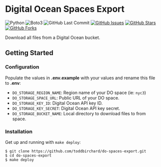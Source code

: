 # Digital Ocean Spaces Export

![Python](https://img.shields.io/badge/Python-^3.9-blue.svg?logo=python&longCache=true&logoColor=white&colorB=5e81ac&style=flat-square&colorA=4c566a)
![Boto3](https://img.shields.io/badge/Boto3-^v1.24.0-blue.svg?longCache=true&logo=fastapi&style=flat-square&logoColor=white&colorB=5e81ac&colorA=4c566a)
![GitHub Last Commit](https://img.shields.io/github/last-commit/google/skia.svg?style=flat-square&colorA=4c566a&logo=GitHub&colorB=a3be8c)
[![GitHub Issues](https://img.shields.io/github/issues/toddbirchard/do-spaces-export.svg?style=flat-square&colorA=4c566a&logo=GitHub&colorB=ebcb8b)](https://github.com/toddbirchard/do-spaces-extract/issues)
[![GitHub Stars](https://img.shields.io/github/stars/toddbirchard/do-spaces-export.svg?style=flat-square&colorA=4c566a&logo=GitHub&colorB=ebcb8b)](https://github.com/toddbirchard/do-spaces-extract/stargazers)
[![GitHub Forks](https://img.shields.io/github/forks/toddbirchard/do-spaces-export.svg?style=flat-square&colorA=4c566a&logo=GitHub&colorB=ebcb8b)](https://github.com/toddbirchard/do-spaces-extract/network)

Download all files from a Digital Ocean bucket.

## Getting Started

### Configuration

Populate the values in **.env.example** with your values and rename this file to **.env**:

* `DO_STORAGE_REGION_NAME`: Region name of your DO space (ie: `nyc3`)
* `DO_STORAGE_SPACE_URL`: Public URL of your DO space.
* `DO_STORAGE_KEY_ID`: Digital Ocean API key ID.
* `DO_STORAGE_KEY_SECRET`:  Digital Ocean API key secret.
* `DO_STORAGE_BUCKET_NAME`: Local directory to download files to from space.

### Installation

Get up and running with `make deploy`:

```shell
$ git clone https://github.com/toddbirchard/do-spaces-export.git
$ cd do-spaces-export
$ make deploy
```